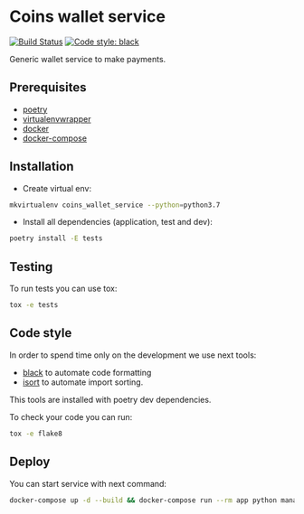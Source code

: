 # Coins wallet service

[![Build Status](https://travis-ci.org/khasanovbi/coins_wallet_service.svg?branch=master)](https://travis-ci.org/khasanovbi/coins_wallet_service)
[![Code style: black](https://img.shields.io/badge/code%20style-black-000000.svg)](https://github.com/python/black)

Generic wallet service to make payments.

## Prerequisites

- [poetry](https://poetry.eustace.io/docs/#system-requirements)
- [virtualenvwrapper](https://virtualenvwrapper.readthedocs.io/en/latest/install.html)
- [docker](https://docs.docker.com/install/)
- [docker-compose](https://docs.docker.com/compose/install/)

## Installation

- Create virtual env:

```bash
mkvirtualenv coins_wallet_service --python=python3.7
```

- Install all dependencies (application, test and dev):

```bash
poetry install -E tests
```

## Testing

To run tests you can use tox:

```bash
tox -e tests
```

## Code style

In order to spend time only on the development we use next tools:

- [black](https://github.com/python/black) to automate code formatting
- [isort](https://isort.readthedocs.io/en/latest/) to automate import sorting.  

This tools are installed with poetry dev dependencies.

To check your code you can run:

```bash
tox -e flake8
```

## Deploy

You can start service with next command:

```bash
docker-compose up -d --build && docker-compose run --rm app python manage.py migrate
```
